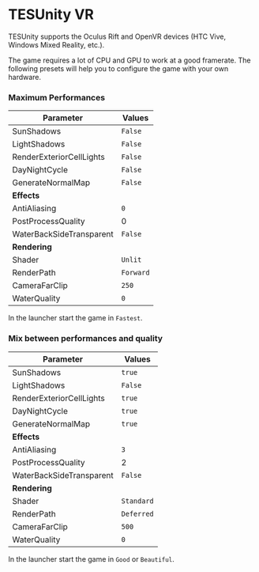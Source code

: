 # TESUnity VR

TESUnity supports the Oculus Rift and OpenVR devices (HTC Vive, Windows Mixed Reality, etc.).

The game requires a lot of CPU and GPU to work at a good framerate. The following presets will help you to configure the game with your own hardware.


### Maximum Performances

| Parameter | Values |
|-----------|---------|
| SunShadows  | `False` |
| LightShadows  | `False` |
| RenderExteriorCellLights | `False` |
| DayNightCycle | `False` |
| GenerateNormalMap | `False` |
|**Effects** | |
|AntiAliasing | `0` |
| PostProcessQuality | 0 |
|WaterBackSideTransparent | `False` |
|**Rendering** | |
| Shader  | `Unlit` |
| RenderPath  | `Forward` |
| CameraFarClip | `250` |
| WaterQuality | `0` |

In the launcher start the game in `Fastest`.

### Mix between performances and quality
| Parameter | Values |
|-----------|---------|
| SunShadows  | `true` |
| LightShadows  | `False` |
| RenderExteriorCellLights | `true` |
| DayNightCycle | `true` |
| GenerateNormalMap | `true` |
|**Effects** | |
|AntiAliasing | `3` |
| PostProcessQuality | 2 |
|WaterBackSideTransparent | `False` |
|**Rendering** | |
| Shader  | `Standard` |
| RenderPath  | `Deferred` |
| CameraFarClip | `500` |
| WaterQuality | `0` |

In the launcher start the game in `Good` or `Beautiful`.